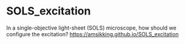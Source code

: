 # SOLS_excitation
In a single-objective light-sheet (SOLS) microscope, how should we configure the excitation?
https://amsikking.github.io/SOLS_excitation
